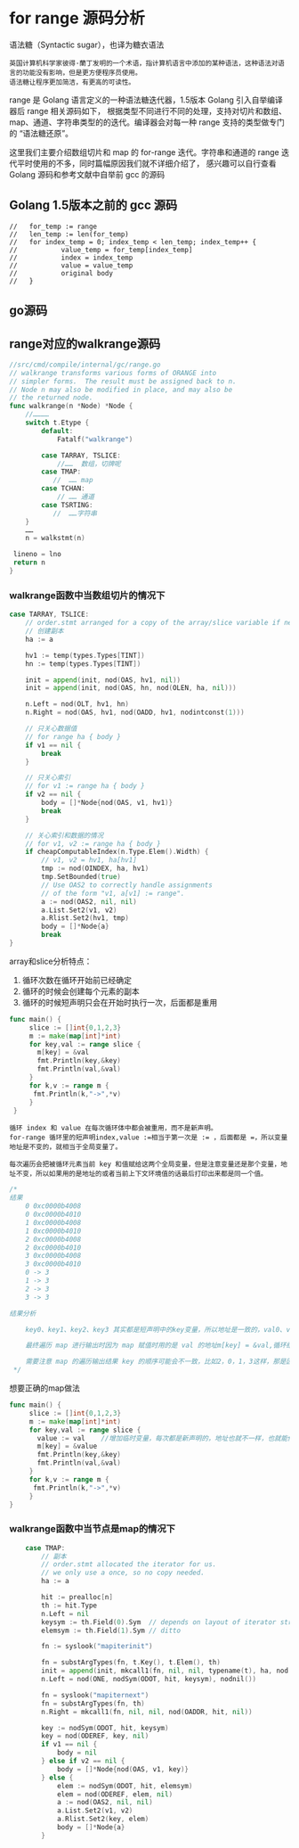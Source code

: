 # for range 源码分析
语法糖（Syntactic sugar），也译为糖衣语法

    英国计算机科学家彼得·蘭丁发明的一个术语，指计算机语言中添加的某种语法，这种语法对语言的功能没有影响，但是更方便程序员使用。 
    语法糖让程序更加简洁，有更高的可读性。

range 是 Golang 语言定义的一种语法糖迭代器，1.5版本 Golang 引入自举编译器后 range 相关源码如下，
根据类型不同进行不同的处理，支持对切片和数组、map、通道、字符串类型的的迭代。编译器会对每一种 range 支持的类型做专门的 “语法糖还原”。

这里我们主要介绍数组切片和 map 的 for-range 迭代。字符串和通道的 range 迭代平时使用的不多，同时篇幅原因我们就不详细介绍了，
感兴趣可以自行查看 Golang 源码和参考文献中自举前 gcc 的源码

## Golang 1.5版本之前的 gcc 源码
```shell
//   for_temp := range
//   len_temp := len(for_temp)
//   for index_temp = 0; index_temp < len_temp; index_temp++ {
//           value_temp = for_temp[index_temp]
//           index = index_temp
//           value = value_temp
//           original body
//   }
```

## go源码
## range对应的walkrange源码
```go
//src/cmd/compile/internal/gc/range.go
// walkrange transforms various forms of ORANGE into
// simpler forms.  The result must be assigned back to n.
// Node n may also be modified in place, and may also be
// the returned node.
func walkrange(n *Node) *Node {
    //…………
    switch t.Etype {
        default:
            Fatalf("walkrange")

        case TARRAY, TSLICE:  
            //……  数组，切牌呢
        case TMAP:
           //  …… map
        case TCHAN:
            // …… 通道
        case TSRTING:
           //  ……字符串
    }
    ……
    n = walkstmt(n)

 lineno = lno
 return n
}
```
### walkrange函数中当数组切片的情况下
```go
case TARRAY, TSLICE:
    // order.stmt arranged for a copy of the array/slice variable if needed.
    // 创建副本
    ha := a

    hv1 := temp(types.Types[TINT])
    hn := temp(types.Types[TINT])

    init = append(init, nod(OAS, hv1, nil))
    init = append(init, nod(OAS, hn, nod(OLEN, ha, nil)))

    n.Left = nod(OLT, hv1, hn)
    n.Right = nod(OAS, hv1, nod(OADD, hv1, nodintconst(1)))

    // 只关心数据值
    // for range ha { body }
    if v1 == nil {
        break
    }

    // 只关心索引
    // for v1 := range ha { body }
    if v2 == nil {
        body = []*Node{nod(OAS, v1, hv1)}
        break
    }

    // 关心索引和数据的情况
    // for v1, v2 := range ha { body }
    if cheapComputableIndex(n.Type.Elem().Width) {
        // v1, v2 = hv1, ha[hv1]
        tmp := nod(OINDEX, ha, hv1)
        tmp.SetBounded(true)
        // Use OAS2 to correctly handle assignments
        // of the form "v1, a[v1] := range".
        a := nod(OAS2, nil, nil)
        a.List.Set2(v1, v2)
        a.Rlist.Set2(hv1, tmp)
        body = []*Node{a}
        break
}
```
array和slice分析特点：
1. 循环次数在循环开始前已经确定 
2. 循环的时候会创建每个元素的副本
3. 循环的时候短声明只会在开始时执行一次，后面都是重用
```go
func main() {
     slice := []int{0,1,2,3}
     m := make(map[int]*int)
     for key,val := range slice {
       m[key] = &val
       fmt.Println(key,&key)
       fmt.Println(val,&val)
     }
     for k,v := range m {
      fmt.Println(k,"->",*v)
     }
 }

```
    循环 index 和 value 在每次循环体中都会被重用，而不是新声明。
    for-range 循环里的短声明index,value :=相当于第一次是 := ，后面都是 =，所以变量地址是不变的，就相当于全局变量了。
    
    每次遍历会把被循环元素当前 key 和值赋给这两个全局变量，但是注意变量还是那个变量，地址不变，所以如果用的是地址的或者当前上下文环境值的话最后打印出来都是同一个值。
```go
/*
结果
    0 0xc0000b4008
    0 0xc0000b4010
    1 0xc0000b4008
    1 0xc0000b4010
    2 0xc0000b4008
    2 0xc0000b4010
    3 0xc0000b4008
    3 0xc0000b4010
    0 -> 3
    1 -> 3
    2 -> 3
    3 -> 3

结果分析

    key0、key1、key2、key3 其实都是短声明中的key变量，所以地址是一致的，val0、val1、val2、val3 其实都是短声明中的val变量，地址也一致

    最终遍历 map 进行输出时因为 map 赋值时用的是 val 的地址m[key] = &val,循环结束时 val 的值是3，所以最终输出时4个元素的值都是3。

    需要注意 map 的遍历输出结果 key 的顺序可能会不一致，比如2，0，1，3这样，那是因为 map 的遍历输出是无序的，后面会再说，但是对应的 value 的值都是3
 */


```
想要正确的map做法
```go
func main() {
     slice := []int{0,1,2,3}
     m := make(map[int]*int)
     for key,val := range slice {
       value := val    //增加临时变量，每次都是新声明的，地址也就不一样，也就能传过去正确的值
       m[key] = &value
       fmt.Println(key,&key)
       fmt.Println(val,&val)
     }
     for k,v := range m {
      fmt.Println(k,"->",*v)
     }
}
```
### walkrange函数中当节点是map的情况下
```go
	case TMAP:
		// 副本
		// order.stmt allocated the iterator for us.
		// we only use a once, so no copy needed.
		ha := a

		hit := prealloc[n]
		th := hit.Type
		n.Left = nil
		keysym := th.Field(0).Sym  // depends on layout of iterator struct.  See reflect.go:hiter
		elemsym := th.Field(1).Sym // ditto

		fn := syslook("mapiterinit")

		fn = substArgTypes(fn, t.Key(), t.Elem(), th)
		init = append(init, mkcall1(fn, nil, nil, typename(t), ha, nod(OADDR, hit, nil)))
		n.Left = nod(ONE, nodSym(ODOT, hit, keysym), nodnil())

		fn = syslook("mapiternext")
		fn = substArgTypes(fn, th)
		n.Right = mkcall1(fn, nil, nil, nod(OADDR, hit, nil))

		key := nodSym(ODOT, hit, keysym)
		key = nod(ODEREF, key, nil)
		if v1 == nil {
			body = nil
		} else if v2 == nil {
			body = []*Node{nod(OAS, v1, key)}
		} else {
			elem := nodSym(ODOT, hit, elemsym)
			elem = nod(ODEREF, elem, nil)
			a := nod(OAS2, nil, nil)
			a.List.Set2(v1, v2)
			a.Rlist.Set2(key, elem)
			body = []*Node{a}
		}
```


